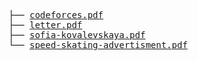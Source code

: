 <pre>
├── <a href="./codeforces.pdf">codeforces.pdf</a>
├── <a href="./letter.pdf">letter.pdf</a>
├── <a href="./sofia-kovalevskaya.pdf">sofia-kovalevskaya.pdf</a>
└── <a href="./speed-skating-advertisment.pdf">speed-skating-advertisment.pdf</a>
</pre>
